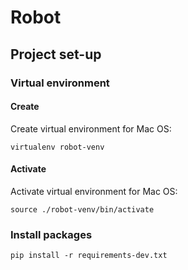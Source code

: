 # Robot

## Project set-up

### Virtual environment

#### Create

Create virtual environment for Mac OS:

```
virtualenv robot-venv
```

#### Activate

Activate virtual environment for Mac OS:

```
source ./robot-venv/bin/activate
```

### Install packages

```
pip install -r requirements-dev.txt
```